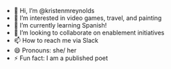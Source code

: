 - 👋 Hi, I’m @kristenmreynolds
- 👀 I’m interested in video games, travel, and painting
- 🌱 I’m currently learning Spanish! 
- 💞️ I’m looking to collaborate on enablement initiatives
- 📫 How to reach me via Slack 
- 😄 Pronouns: she/ her 
- ⚡ Fun fact: I am a published poet 

<!---
kristenmreynolds/kristenmreynolds is a ✨ special ✨ repository because its `README.md` (this file) appears on your GitHub profile.
You can click the Preview link to take a look at your changes.
--->
